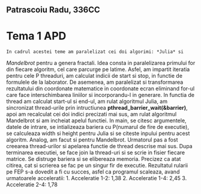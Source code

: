## Patrascoiu Radu, 336CC

# Tema 1 APD

    In cadrul acestei teme am paralelizat cei doi algorimi: *Julia* si
*Mandelbrot* pentru a genera fractali. Idea consta in paralelizarea primului
for din fiecare algoritm, cel care parcurge pe latime. Asfel, am impartit
iteratia pentru cele P threaduri, am calculat indicii de start si stop, in
functie de formulele de la laborator. De asemenea, am paralelizat si
transformarea rezultatului din coordonate matematice in coordonate ecran
eliminand for-ul care face interschimbarea liniilor si incorporandu-l in
generare.
    In functia de thread am calculat start-ul si end-ul, am rulat algoritmul
Julia, am sincronizat thread-urile prin intructiunea
**pthread_barrier_wait(&barrier)**, apoi am recalculat cei doi indici precizati
mai sus, am rulat algoritmul Mandelbrot si am incheiat apelul functiei.
    In main, se citesc argumentele, datele de intrare, se intializeaza bariera
cu P(numarul de fire de executie), se calculeaza width si height pentru Julia
si se citeste inpului pentru acest algoritm. Analog, am facut si pentru
Mandelbrot. Urmatorul pas a fost creearea thread-urilor si apelarea functie de
thread descrise mai sus. Dupa terminarea executiei, se face join la thread-uri
si se scrie in fisier fiecare matrice. Se distruge bariera si se elibereaza
memoria. Precizez ca atat citirea, cat si scrierea se fac pe un singur fir de
executie.
    Rezultatul rularii pe FEP s-a dovedit a fi cu succes, asfel ca programul
scaleaza, avand urmatoarele acceleratii:
    1. Acceleratie 1-2: 1,38
    2. Acceleratie 1-4: 2,45
    3. Acceleratie 2-4: 1,78
